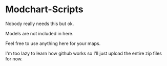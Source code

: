 # Modchart-Scripts

Nobody really needs this but ok.

Models are not included in here.

Feel free to use anything here for your maps.

I'm too lazy to learn how github works so I'll just upload the entire zip files for now.
